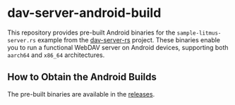 # dav-server-android-build

This repository provides pre-built Android binaries for the `sample-litmus-server.rs` example from the [dav-server-rs](https://github.com/messense/dav-server-rs) project. These binaries enable you to run a functional WebDAV server on Android devices, supporting both `aarch64` and `x86_64` architectures.

## How to Obtain the Android Builds

The pre-built binaries are available in the [releases](./releases). 
